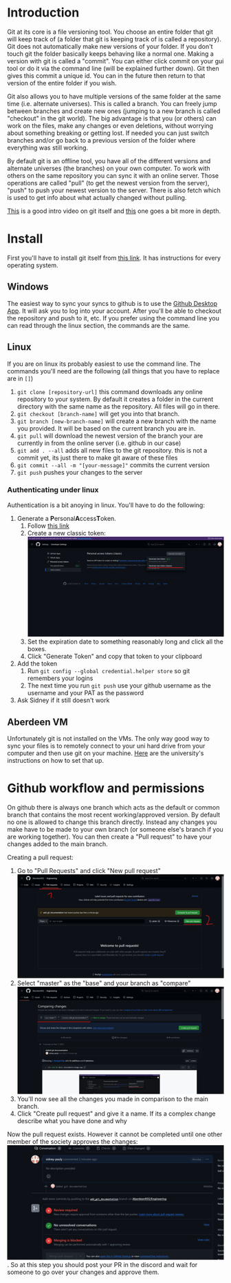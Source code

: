 # Introduction

Git at its core is a file versioning tool. You choose an entire folder that git will keep track of (a folder that git is keeping track of is called a repository). Git does not automatically make new versions of your folder. If you don't touch git the folder basically keeps behaving like a normal one. Making a version with git is called a "commit". You can either click commit on your gui tool or do it via the command line (will be explained further down). Git then gives this commit a unique id. You can in the future then return to that version of the entire folder if you wish.   
   
Git also allows you to have multiple versions of the same folder at the same time (i.e. alternate universes). This is called a branch. You can freely jump between branches and create new ones (jumping to a new branch is called "checkout" in the git world). The big advantage is that you (or others) can work on the files, make any changes or even deletions, without worrying about something breaking or getting lost. If needed you can just switch branches and/or go back to a previous version of the folder where everything was still working. 

By default git is an offline tool, you have all of the different versions and alternate universes (the branches) on your own computer. To work with others on the same repository you can sync it with an online server. Those operations are called "pull" (to get the newest version from the server), "push" to push your newest version to the server. There is also fetch which is used to get info about what actually changed without pulling.

[This](https://www.youtube.com/watch?v=hwP7WQkmECE) is a good intro video on git itself and [this](https://www.youtube.com/watch?v=HkdAHXoRtos) one goes a bit more in depth.

# Install

First you'll have to install git itself from [this link](https://git-scm.com/downloads). It has instructions for every operating system.

## Windows

The easiest way to sync your syncs to github is to use the [Github Desktop App](https://desktop.github.com/). It will ask you to log into your account. After you'll be able to checkout the repository and push to it, etc. If you prefer using the command line you can read through the linux section, the commands are the same.

## Linux

If you are on linux its probably easiest to use the command line. The commands you'll need are the following (all things that you have to replace are in `[]`)

1. `git clone [repository-url]` this command downloads any online repository to your system. By default it creates a folder in the current directory with the same name as the repository. All files will go in there.
2. `git checkout [branch-name]` will get you into that branch.
3. `git branch [new-branch-name]` will create a new branch with the name you provided. It will be based on the current branch you are in.
4. `git pull` will download the newest version of the branch your are currently in from the online server (i.e. github in our case)
5. `git add . --all` adds all new files to the git repository. this is not a commit yet, its just there to make git aware of these files
6. `git commit --all -m "[your-message]"` commits the current version
7. `git push` pushes your changes to the server

### Authenticating under linux

Authentication is a bit anoying in linux. You'll have to do the following:

1. Generate a **P**ersonal**A**ccess**T**oken.
    1. Follow [this link](https://github.com/settings/tokens)
    2. Create a new classic token: ![Create new token](.attachments/create-pat.png)
    3. Set the expiration date to something reasonably long and click all the boxes.
    4. Click "Generate Token" and copy that token to your clipboard
2. Add the token
    1. Run `git config --global credential.helper store` so git remembers your logins
    2. The next time you run `git push` use your github username as the username and your PAT as the password
3. Ask Sidney if it still doesn't work

## Aberdeen VM

Unfortunately git is not installed on the VMs. The only way good way to sync your files is to remotely connect to your uni hard drive from your computer and then use git on your machine. [Here](https://www.abdn.ac.uk/toolkit/documents/uploads/winscp-home-drive-mar-2022.pdf) are the university's instructions on how to set that up.

# Github workflow and permissions

On github there is always one branch which acts as the default or common branch that contains the most recent working/approved version. By default no one is allowed to change this branch directly. Instead any changes you make have to be made to your own branch (or someone else's branch if you are working together). You can then create a "Pull request" to have your changes added to the main branch.

Creating a pull request:
1. Go to "Pull Requests" and click "New pull request" ![Create a new PR](.attachments/create-pr-steps.png)
2. Select "master" as the "base" and your branch as "compare" ![Select your branch](.attachments/create-pr-select-compare.png)
3. You'll now see all the changes you made in comparison to the main branch.
4. Click "Create pull request" and give it a name. If its a complex change describe what you have done and why

Now the pull request exists. However it cannot be completed until one other member of the society approves the changes:
![Completion blocked](.attachments/blocked-pr-completion.png). So at this step you should post your PR in the discord and wait for someone to go over your changes and approve them.

